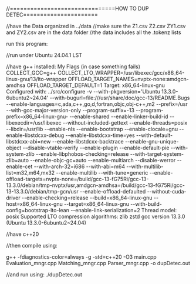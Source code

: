 //===============================HOW TO DUP DETEC======================

//have the Data organized in ../data
//make sure the Z1.csv Z2.csv ZY1.csv and ZY2.csv are in the data folder
//the data includes all the .tokenz lists 

run this program:

//run under Ubuntu 24.04.1 LST

//have g++ installed: My Flags (in case something fails)
    COLLECT_GCC=g++
    COLLECT_LTO_WRAPPER=/usr/libexec/gcc/x86_64-linux-gnu/13/lto-wrapper
    OFFLOAD_TARGET_NAMES=nvptx-none:amdgcn-amdhsa
    OFFLOAD_TARGET_DEFAULT=1
    Target: x86_64-linux-gnu
    Configured with: ../src/configure -v --with-pkgversion='Ubuntu 13.3.0-6ubuntu2~24.04' --with-bugurl=file:///usr/share/doc/gcc-13/README.Bugs --enable-languages=c,ada,c++,go,d,fortran,objc,obj-c++,m2 --prefix=/usr --with-gcc-major-version-only --program-suffix=-13 --program-prefix=x86_64-linux-gnu- --enable-shared --enable-linker-build-id --libexecdir=/usr/libexec --without-included-gettext --enable-threads=posix --libdir=/usr/lib --enable-nls --enable-bootstrap --enable-clocale=gnu --enable-libstdcxx-debug --enable-libstdcxx-time=yes --with-default-libstdcxx-abi=new --enable-libstdcxx-backtrace --enable-gnu-unique-object --disable-vtable-verify --enable-plugin --enable-default-pie --with-system-zlib --enable-libphobos-checking=release --with-target-system-zlib=auto --enable-objc-gc=auto --enable-multiarch --disable-werror --enable-cet --with-arch-32=i686 --with-abi=m64 --with-multilib-list=m32,m64,mx32 --enable-multilib --with-tune=generic --enable-offload-targets=nvptx-none=/build/gcc-13-fG75Ri/gcc-13-13.3.0/debian/tmp-nvptx/usr,amdgcn-amdhsa=/build/gcc-13-fG75Ri/gcc-13-13.3.0/debian/tmp-gcn/usr --enable-offload-defaulted --without-cuda-driver --enable-checking=release --build=x86_64-linux-gnu --host=x86_64-linux-gnu --target=x86_64-linux-gnu --with-build-config=bootstrap-lto-lean --enable-link-serialization=2
    Thread model: posix
    Supported LTO compression algorithms: zlib zstd
    gcc version 13.3.0 (Ubuntu 13.3.0-6ubuntu2~24.04)


//have c++20

//then compile using:

g++ -fdiagnostics-color=always -g -std=c++20 -O3 main.cpp Evaluation_mngr.cpp Matching_mngr.cpp Parser_mngr.cpp -o dupDetec.out

//and run using:
./dupDetec.out


